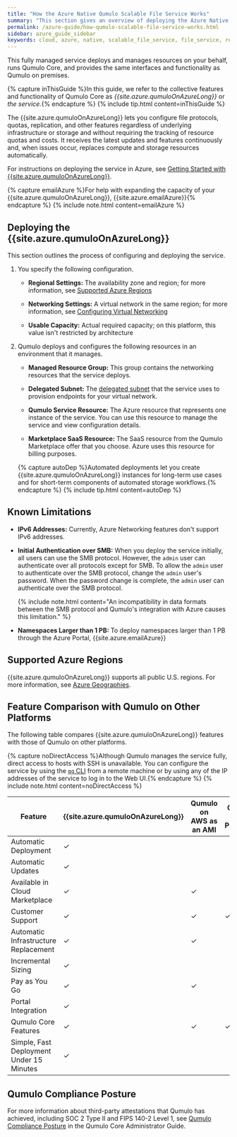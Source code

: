 ```yaml
---
title: "How the Azure Native Qumulo Scalable File Service Works"
summary: "This section gives an overview of deploying the Azure Native Qumulo Scalable File Service; lists the Azure regions and compliance postures that the service supports; and explains the differences between this service, Qumulo on AWS as an AMI, and Qumulo on premises."
permalink: /azure-guide/how-qumulo-scalable-file-service-works.html
sidebar: azure_guide_sidebar
keywords: cloud, azure, native, scalable_file_service, file_service, regions, soc, fips_140-2
---
```


This fully managed service deploys and manages resources on your behalf, runs Qumulo Core, and provides the same interfaces and functionality as Qumulo on premises.

{% capture inThisGuide %}In this guide, we refer to the collective features and functionality of Qumulo Core as _{{site.azure.qumuloOnAzureLong}}_ or _the service._{% endcapture %}
{% include tip.html content=inThisGuide %}

The {{site.azure.qumuloOnAzureLong}} lets you configure file protocols, quotas, replication, and other features regardless of underlying infrastructure or storage and without requiring the tracking of resource quotas and costs. It receives the latest updates and features continuously and, when issues occur, replaces compute and storage resources automatically. 

For instructions on deploying the service in Azure, see [Getting Started with {{site.azure.qumuloOnAzureLong}}](getting-started-qumulo-scalable-file-service.md).

{% capture emailAzure %}For help with expanding the capacity of your {{site.azure.qumuloOnAzureLong}}, {{site.azure.emailAzure}}{% endcapture %}
{% include note.html content=emailAzure %}

## Deploying the {{site.azure.qumuloOnAzureLong}}
This section outlines the process of configuring and deploying the service.

1. You specify the following configuration.

   * **Regional Settings:** The availability zone and region; for more information, see [Supported Azure Regions](#supported-azure-regions)

   * **Networking Settings:** A virtual network in the same region; for more information, see [Configuring Virtual Networking](configuring-virtual-networking-qumulo-scalable-file-service.html)

   * **Usable Capacity:** Actual required capacity; on this platform, this value isn't restricted by architecture

1. Qumulo deploys and configures the following resources in an environment that it manages.
   
   * **Managed Resource Group:** This group contains the networking resources that the service deploys.

   * **Delegated Subnet:** The [delegated subnet](https://learn.microsoft.com/en-us/azure/virtual-network/subnet-delegation-overview) that the service uses to provision endpoints for your virtual network.

   * **Qumulo Service Resource:** The Azure resource that represents one instance of the service. You can use this resource to manage the service and view configuration details. 

   * **Marketplace SaaS Resource:** The SaaS resource from the Qumulo Marketplace offer that you choose. Azure uses this resource for billing purposes.

   {% capture autoDep %}Automated deployments let you create {{site.azure.qumuloOnAzureLong}} instances for long-term use cases and for short-term components of automated storage workflows.{% endcapture %}
   {% include tip.html content=autoDep %}
   
   
## Known Limitations 
* **IPv6 Addresses:** Currently, Azure Networking features don't support IPv6 addresses.

* **Initial Authentication over SMB:** When you deploy the service initially, all users can use the SMB protocol. However, the `admin` user can authenticate over all protocols except for SMB. To allow the `admin` user to authenticate over the SMB protocol, change the `admin` user's password. When the password change is complete, the `admin` user can authenticate over the SMB protocol.

  {% include note.html content="An incompatibility in data formats between the SMB protocol and Qumulo's integration with Azure causes this limitation." %}

* **Namespaces Larger than 1 PB:** To deploy namespaces larger than 1 PB through the Azure Portal, {{site.azure.emailAzure}}


<a id="supported-azure-regions"></a>
## Supported Azure Regions
{{site.azure.qumuloOnAzureLong}} supports all public U.S. regions. For more information, see [Azure Geographies](https://azure.microsoft.com/en-us/explore/global-infrastructure/geographies/#geographies).

## Feature Comparison with Qumulo on Other Platforms
The following table compares {{site.azure.qumuloOnAzureLong}} features with those of Qumulo on other platforms.

{% capture noDirectAccess %}Although Qumulo manages the service fully, direct access to hosts with SSH is unavailable. You can configure the service by using the [`qq` CLI](https://care.qumulo.com/hc/en-us/articles/115014875988) from a remote machine or by using any of the IP addresses of the service to log in to the Web UI.{% endcapture %}
{% include note.html content=noDirectAccess %}

| Feature                                  | {{site.azure.qumuloOnAzureLong}} | Qumulo on AWS as an AMI | Qumulo on Premises |
| ---------------------------------------- | -------------------------------- | ----------------------- | ------------------ |
| Automatic Deployment                     | &#10003;                         |                         |                    |
| Automatic Updates                        | &#10003;                         |                         |                    |
| Available in Cloud Marketplace           | &#10003;                         | &#10003;                |                    | 
| Customer Support                         | &#10003;                         | &#10003;                | &#10003;           |
| Automatic Infrastructure Replacement     | &#10003;                         | &#10003;                |                    | 
| Incremental Sizing                       | &#10003;                         |                         |                    |
| Pay as You Go                            | &#10003;                         | &#10003;                |                    | 
| Portal Integration                       | &#10003;                         |                         |                    |
| Qumulo Core Features                     | &#10003;                         | &#10003;                | &#10003;           |
| Simple, Fast Deployment Under 15 Minutes | &#10003;                         |                         |                    |


## Qumulo Compliance Posture
For more information about third-party attestations that Qumulo has achieved, including SOC 2 Type II and FIPS 140-2 Level 1, see [Qumulo Compliance Posture](https://docs.qumulo.com/administrator-guide/getting-started-qumulo-core/qumulo-compliance-posture.html) in the Qumulo Core Administrator Guide.
